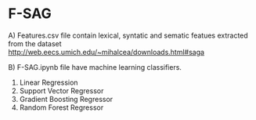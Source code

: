 # F-SAG

A)  Features.csv file contain lexical, syntatic and sematic featues extracted from the dataset http://web.eecs.umich.edu/~mihalcea/downloads.html#saga

B) F-SAG.ipynb file have machine learning classifiers.
1. Linear Regression
2. Support Vector Regressor
3. Gradient Boosting Regressor
4. Random Forest Regressor
